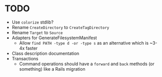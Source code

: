 # TODO

* Use `colorize` stdlib?
* Rename `CreateDirectory` to `CreateTagDirectory`
* Rename `Target` to `Source`
* Adapters for GenerateFilesystemManifest
  * Allow `find PATH -type d -or -type s` as an alternative which is ~3-4x faster
* Class description documentation
* Transactions
  * Command operations should have a `forward` and `back` methods (or something) like a Rails migration

